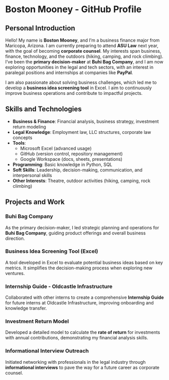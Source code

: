 # Boston Mooney - GitHub Profile

## Personal Introduction

Hello! My name is **Boston Mooney**, and I’m a business finance major from Maricopa, Arizona. I am currently preparing to attend **ASU Law** next year, with the goal of becoming **corporate counsel**. My interests span business, finance, technology, and the outdoors (hiking, camping, and rock climbing). I’ve been the **primary decision-maker** at **Buhi Bag Company**, and I am now exploring opportunities in the legal and tech sectors, with an interest in paralegal positions and internships at companies like **PayPal**.

I am also passionate about solving business challenges, which led me to develop a **business idea screening tool** in Excel. I aim to continuously improve business operations and contribute to impactful projects.

## Skills and Technologies

- **Business & Finance**: Financial analysis, business strategy, investment return modeling
- **Legal Knowledge**: Employment law, LLC structures, corporate law concepts
- **Tools**:  
  - Microsoft Excel (advanced usage)
  - GitHub (version control, repository management)
  - Google Workspace (docs, sheets, presentations)
- **Programming**: Basic knowledge in Python, SQL
- **Soft Skills**: Leadership, decision-making, communication, and interpersonal skills
- **Other Interests**: Theatre, outdoor activities (hiking, camping, rock climbing)

## Projects and Work

### Buhi Bag Company
As the primary decision-maker, I led strategic planning and operations for **Buhi Bag Company**, guiding product offerings and overall business direction.

### Business Idea Screening Tool (Excel)
A tool developed in Excel to evaluate potential business ideas based on key metrics. It simplifies the decision-making process when exploring new ventures.

### Internship Guide - Oldcastle Infrastructure
Collaborated with other interns to create a comprehensive **Internship Guide** for future interns at Oldcastle Infrastructure, improving onboarding and knowledge transfer.

### Investment Return Model
Developed a detailed model to calculate the **rate of return** for investments with annual contributions, demonstrating my financial analysis skills.

### Informational Interview Outreach
Initiated networking with professionals in the legal industry through **informational interviews** to pave the way for a future career as corporate counsel.
